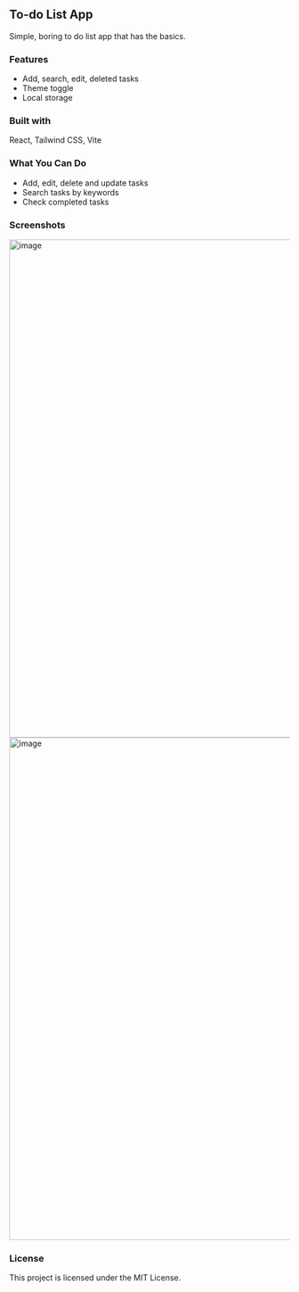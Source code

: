 ## To-do List App

Simple, boring to do list app that has the basics.

### Features
- Add, search, edit, deleted tasks
- Theme toggle
- Local storage

### Built with 

React, 
Tailwind CSS,
Vite

### What You Can Do

- Add, edit, delete and update tasks
- Search tasks by keywords
- Check completed tasks

### Screenshots

<img width="1469" height="893" alt="image" src="https://github.com/user-attachments/assets/3fb5ea19-d58d-4f57-b089-1a5124a36504" />

<img width="1467" height="901" alt="image" src="https://github.com/user-attachments/assets/c7446c35-44cf-40ac-afce-3078bbfcdb62" />

### License

This project is licensed under the MIT License.
